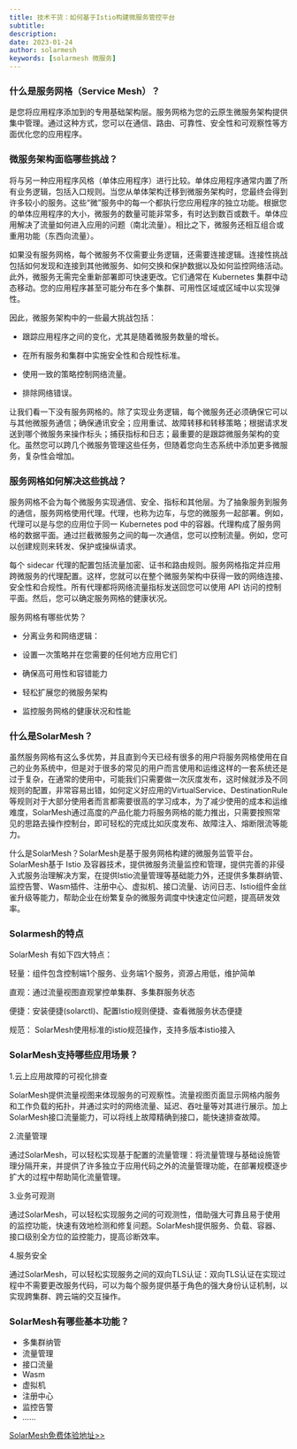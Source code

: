 ```yaml
---
title: 技术干货：如何基于Istio构建微服务管控平台
subtitle:
description:
date: 2023-01-24
author: solarmesh
keywords: [solarmesh 微服务]
---
```


### 什么是服务网格（Service Mesh）？

是您将应用程序添加到的专用基础架构层。服务网格为您的云原生微服务架构提供集中管理。通过这种方式，您可以在通信、路由、可靠性、安全性和可观察性等方面优化您的应用程序。

### 微服务架构面临哪些挑战？

将与另一种应用程序风格（单体应用程序）进行比较。单体应用程序通常内置了所有业务逻辑，包括入口规则。当您从单体架构迁移到微服务架构时，您最终会得到许多较小的服务。这些“微”服务中的每一个都执行您应用程序的独立功能。根据您的单体应用程序的大小，微服务的数量可能非常多，有时达到数百或数千。单体应用解决了流量如何进入应用的问题（南北流量）。相比之下，微服务还相互组合或重用功能（东西向流量）。

如果没有服务网格，每个微服务不仅需要业务逻辑，还需要连接逻辑。连接性挑战包括如何发现和连接到其他微服务、如何交换和保护数据以及如何监控网络活动。此外，微服务无需完全重新部署即可快速更改。它们通常在 Kubernetes 集群中动态移动。您的应用程序甚至可能分布在多个集群、可用性区域或区域中以实现弹性。

因此，微服务架构中的一些最大挑战包括：

- 跟踪应用程序之间的变化，尤其是随着微服务数量的增长。

- 在所有服务和集群中实施安全性和合规性标准。

- 使用一致的策略控制网络流量。

- 排除网络错误。

让我们看一下没有服务网格的。除了实现业务逻辑，每个微服务还必须确保它可以与其他微服务通信；确保通讯安全；应用重试、故障转移和转移策略；根据请求发送到哪个微服务来操作标头；捕获指标和日志；最重要的是跟踪微服务架构的变化。虽然您可以跨几个微服务管理这些任务，但随着您向生态系统中添加更多微服务，复杂性会增加。

### 服务网格如何解决这些挑战？

服务网格不会为每个微服务实现通信、安全、指标和其他层。为了抽象服务到服务的通信，服务网格使用代理。代理，也称为边车，与您的微服务一起部署。例如，代理可以是与您的应用位于同一 Kubernetes pod 中的容器。代理构成了服务网格的数据平面。通过拦截微服务之间的每一次通信，您可以控制流量。例如，您可以创建规则来转发、保护或操纵请求。

每个 sidecar 代理的配置包括流量加密、证书和路由规则。服务网格指定并应用跨微服务的代理配置。这样，您就可以在整个微服务架构中获得一致的网络连接、安全性和合规性。所有代理都将网络流量指标发送回您可以使用 API 访问的控制平面。然后，您可以确定服务网格的健康状况。

服务网格有哪些优势？

- 分离业务和网络逻辑：

- 设置一次策略并在您需要的任何地方应用它们

- 确保高可用性和容错能力

- 轻松扩展您的微服务架构

- 监控服务网格的健康状况和性能

### 什么是SolarMesh？

虽然服务网格有这么多优势，并且直到今天已经有很多的用户将服务网格使用在自己的业务系统中，但是对于很多的常见的用户而言使用和运维这样的一套系统还是过于复杂，在通常的使用中，可能我们只需要做一次灰度发布，这时候就涉及不同规则的配置，非常容易出错，如何定义好应用的VirtualService、DestinationRule等规则对于大部分使用者而言都需要很高的学习成本，为了减少使用的成本和运维难度，SolarMesh通过高度的产品化能力将服务网格的能力推出，只需要按照常见的思路去操作控制台，即可轻松的完成比如灰度发布、故障注入、熔断限流等能力。

什么是SolarMesh？SolarMesh是基于服务网格构建的微服务监管平台。SolarMesh基于 Istio 及容器技术，提供微服务流量监控和管理，提供完善的非侵入式服务治理解决方案，在提供Istio流量管理等基础能力外，还提供多集群纳管、监控告警、Wasm插件、注册中心、虚拟机、接口流量、访问日志、Istio组件金丝雀升级等能力，帮助企业在纷繁复杂的微服务调度中快速定位问题，提高研发效率。

### Solarmesh的特点

SolarMesh 有如下四大特点：

轻量：组件包含控制端1个服务、业务端1个服务，资源占用低，维护简单

直观：通过流量视图直观掌控单集群、多集群服务状态

便捷：安装便捷(solarctl)、配置Istio规则便捷、查看微服务状态便捷

规范： SolarMesh使用标准的istio规范操作，支持多版本istio接入

### SolarMesh支持哪些应用场景？

1.云上应用故障的可视化排查

SolarMesh提供流量视图来体现服务的可观察性。流量视图页面显示网格内服务和工作负载的拓扑，并通过实时的网络流量、延迟、吞吐量等对其进行展示。加上SolarMesh接口流量能力，可以将线上故障精确到接口，能快速排查故障。

2.流量管理

通过SolarMesh，可以轻松实现基于配置的流量管理：将流量管理与基础设施管理分隔开来，并提供了许多独立于应用代码之外的流量管理功能，在部署规模逐步扩大的过程中帮助简化流量管理。

3.业务可观测

通过SolarMesh，可以轻松实现服务之间的可观测性，借助强大可靠且易于使用的监控功能，快速有效地检测和修复问题。SolarMesh提供服务、负载、容器、接口级别全方位的监控能力，提高诊断效率。

4.服务安全

通过SolarMesh，可以轻松实现服务之间的双向TLS认证：双向TLS认证在实现过程中不需要更改服务代码，可以为每个服务提供基于角色的强大身份认证机制，以实现跨集群、跨云端的交互操作。

### SolarMesh有哪些基本功能？

- 多集群纳管
- 流量管理
- 接口流量
- Wasm
- 虚拟机
- 注册中心
- 监控告警
- ……

[SolarMesh免费体验地址>>](https://www.cloudtogo.cn/product-SolarMesh)
